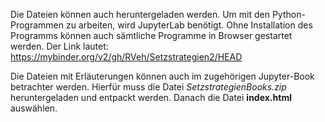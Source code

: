 Die Dateien können auch heruntergeladen werden. Um mit den Python-Programmen zu arbeiten, wird JupyterLab benötigt.
Ohne Installation des Programms können auch sämtliche Programme in Browser gestartet werden. Der Link lautet:
https://mybinder.org/v2/gh/RVeh/Setzstrategien2/HEAD

Die Dateien mit Erläuterungen können auch im zugehörigen Jupyter-Book betrachter werden. 
Hierfür muss die Datei *SetzstrategienBooks.zip* heruntergeladen und entpackt werden. Danach die Datei **index.html** auswählen. 
